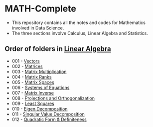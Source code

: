 # MATH-Complete

* This repository contains all the notes and codes for Mathematics involved in Data Science.
* The three sections involve Calculus, Linear Algebra and Statistics.


## Order of folders in <a href="https://github.com/ravi0531rp/MATH-Complete/tree/master/LinearAlgebra"> Linear Algebra </a>
* 001 - <a href="https://github.com/ravi0531rp/MATH-Complete/tree/master/LinearAlgebra/vectors"> Vectors </a>
* 002 - <a href="https://github.com/ravi0531rp/MATH-Complete/tree/master/LinearAlgebra/matrices"> Matrices </a>
* 003 - <a href="https://github.com/ravi0531rp/MATH-Complete/tree/master/LinearAlgebra/matrixMults"> Matrix Multiplication </a>
* 004 - <a href="https://github.com/ravi0531rp/MATH-Complete/tree/master/LinearAlgebra/rank"> Matrix Ranks </a>
* 005 - <a href="https://github.com/ravi0531rp/MATH-Complete/tree/master/LinearAlgebra/spaces"> Matrix Spaces </a>
* 006 - <a href="https://github.com/ravi0531rp/MATH-Complete/tree/master/LinearAlgebra/systems"> Systems of Equations </a>
* 007 - <a href="https://github.com/ravi0531rp/MATH-Complete/tree/master/LinearAlgebra/inverse"> Matrix Inverse </a>
* 008 - <a href="https://github.com/ravi0531rp/MATH-Complete/tree/master/LinearAlgebra/projorth"> Projections and Orthogonalization </a>
* 009 - <a href="https://github.com/ravi0531rp/MATH-Complete/tree/master/LinearAlgebra/leastsquares"> Least Squares </a>
* 010 - <a href="https://github.com/ravi0531rp/MATH-Complete/tree/master/LinearAlgebra/eig"> Eigen Decomposition </a>
* 011 - <a href="https://github.com/ravi0531rp/MATH-Complete/tree/master/LinearAlgebra/svd"> Singular Value Decomposition </a>
* 012 - <a href="https://github.com/ravi0531rp/MATH-Complete/tree/master/LinearAlgebra/quadformDefinite"> Quadratic Form & Definiteness </a>

